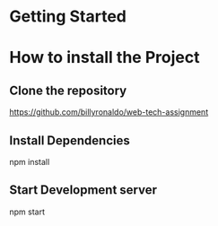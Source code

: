 # Getting Started 
# How to install the Project

## Clone the repository
https://github.com/billyronaldo/web-tech-assignment

## Install Dependencies
npm install

## Start Development server
npm start
